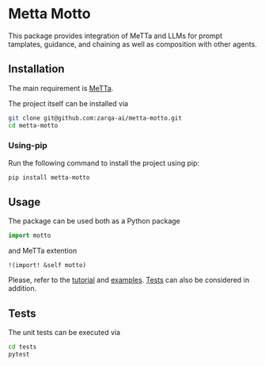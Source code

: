 # Metta Motto

This package provides integration of MeTTa and LLMs for prompt tamplates, guidance, and chaining as well as composition with other agents.

## Installation

The main requirement is [MeTTa](https://github.com/trueagi-io/hyperon-experimental/).

The project itself can be installed via
```bash
git clone git@github.com:zarqa-ai/metta-motto.git
cd metta-motto
```

### Using-pip

Run the following command to install the project using pip:
```bash
pip install metta-motto
```

## Usage

The package can be used both as a Python package
```python
import motto
```

and MeTTa extention
```
!(import! &self motto)
```

Please, refer to the [tutorial](tutorial) and [examples](examples). [Tests](tests) can also be considered in addition.

## Tests

The unit tests can be executed via

```bash
cd tests
pytest
```
